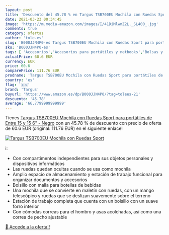```yaml
---
layout: post
title: 'Descuento del 45.78 % en Targus TSB700EU Mochila con Ruedas Sport'
date: 2021-03-23 00:34:45
image: 'https://m.media-amazon.com/images/I/41DiMlwmZ2L._SL400_.jpg'
comments: true
category: ofertas
author: 'tole.es'
slug: 'B000JJN4P0-es Targus TSB700EU Mochila con Ruedas Sport para portátiles...'
sku: 'B000JJN4P0-es'
tags: [ 'Accesorios','Accesorios para portátiles y netbooks','Bolsas y fundas para portátiles y netbooks','Informática','Mochilas para portátiles y netbooks','mochila','targus', ]
actualPrice: 60.6 EUR
currency: EUR
price: 60.6
comparePrice: 111.76 EUR
prodname: 'Targus TSB700EU Mochila con Ruedas Sport para portátiles de Entre 15 y 15 6" - Negro'
country: 'es'
flag: '🇪🇸'
brand: 'Targus'
buyurl: 'https://www.amazon.es/dp/B000JJN4P0/?tag=tolees-21'
descuento: '45.78'
average: '66.7799999999999'
---
```


Tienes [Targus TSB700EU Mochila con Ruedas Sport para portátiles de Entre 15 y 15 6" - Negro](https://www.amazon.es/dp/B000JJN4P0/?tag=tolees-21) con un 45.78 % de descuento con precio de oferta de 60.6 EUR (original: 111.76 EUR) en el siguiente enlace!

[![Targus TSB700EU Mochila con Ruedas Sport](https://m.media-amazon.com/images/I/41DiMlwmZ2L._SL400_.jpg)](https://www.amazon.es/dp/B000JJN4P0/?tag=tolees-21)

ℹ️:

- Con compartimentos independientes para sus objetos personales y dispositivos informáticos
- Las ruedas quedan ocultas cuando se usa como mochila
- Amplio espacio de almacenamiento y estación de trabajo funcional para organizar documentos y accesorios
- Bolsillo con malla para botellas de bebidas
- Una mochila que se convierte en maletín con ruedas, con un mango telescópico y ruedas que se deslizan suavemente sobre el terreno
- Estación de trabajo completa que cuenta con un bolsillo con un suave forro interior
- Con cómodas correas para el hombro y asas acolchadas, así como una correa de pecho ajustable

[🛒 Accede a la oferta!!](https://www.amazon.es/dp/B000JJN4P0/?tag=tolees-21)
